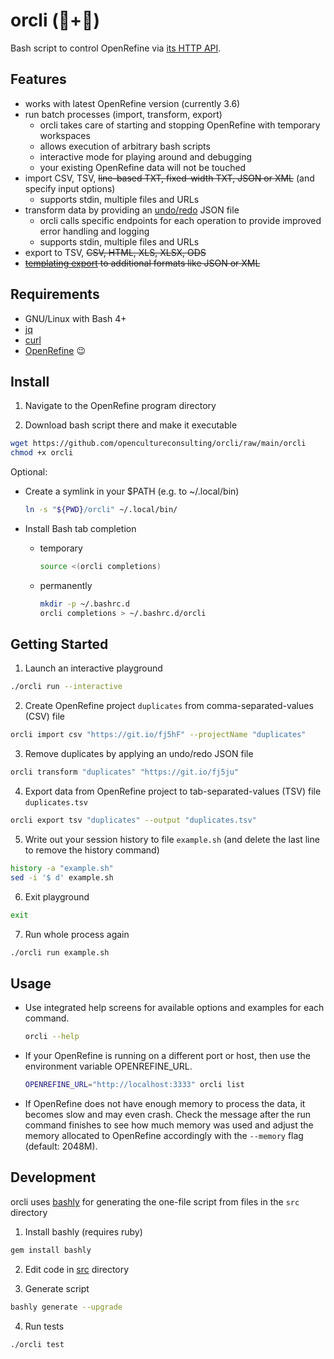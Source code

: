 # orcli (💎+🤖)

Bash script to control OpenRefine via [its HTTP API](https://docs.openrefine.org/technical-reference/openrefine-api).

## Features

* works with latest OpenRefine version (currently 3.6)
* run batch processes (import, transform, export)
  * orcli takes care of starting and stopping OpenRefine with temporary workspaces
  * allows execution of arbitrary bash scripts
  * interactive mode for playing around and debugging
  * your existing OpenRefine data will not be touched
* import CSV, TSV, ~~line-based TXT, fixed-width TXT, JSON or XML~~ (and specify input options)
  * supports stdin, multiple files and URLs
* transform data by providing an [undo/redo](https://docs.openrefine.org/manual/running#history-undoredo) JSON file
  * orcli calls specific endpoints for each operation to provide improved error handling and logging
  * supports stdin, multiple files and URLs
* export to TSV, ~~CSV, HTML, XLS, XLSX, ODS~~
* ~~[templating export](https://docs.openrefine.org/manual/exporting#templating-exporter) to additional formats like JSON or XML~~

## Requirements

* GNU/Linux with Bash 4+
* [jq](https://stedolan.github.io/jq)
* [curl](https://curl.se)
* [OpenRefine](https://openrefine.org) 😉

## Install

1. Navigate to the OpenRefine program directory

2. Download bash script there and make it executable

  ```sh
  wget https://github.com/opencultureconsulting/orcli/raw/main/orcli
  chmod +x orcli
  ```

Optional:

* Create a symlink in your $PATH (e.g. to ~/.local/bin)

  ```sh
  ln -s "${PWD}/orcli" ~/.local/bin/
  ```

* Install Bash tab completion

  * temporary

    ```sh
    source <(orcli completions)
    ```

  * permanently

    ```sh
    mkdir -p ~/.bashrc.d
    orcli completions > ~/.bashrc.d/orcli
    ```

## Getting Started

1. Launch an interactive playground

  ```sh
  ./orcli run --interactive
  ```

2. Create OpenRefine project `duplicates` from comma-separated-values (CSV) file

  ```sh
  orcli import csv "https://git.io/fj5hF" --projectName "duplicates"
  ```

3. Remove duplicates by applying an undo/redo JSON file

  ```sh
  orcli transform "duplicates" "https://git.io/fj5ju"
  ```

4. Export data from OpenRefine project to tab-separated-values (TSV) file `duplicates.tsv`

  ```sh
  orcli export tsv "duplicates" --output "duplicates.tsv"
  ```

5. Write out your session history to file `example.sh` (and delete the last line to remove the history command)

  ```sh
  history -a "example.sh"
  sed -i '$ d' example.sh
  ```

6. Exit playground

  ```sh
  exit
  ```

7. Run whole process again

  ```sh
  ./orcli run example.sh
  ```

## Usage

* Use integrated help screens for available options and examples for each command.

  ```sh
  orcli --help
  ```

* If your OpenRefine is running on a different port or host, then use the environment variable OPENREFINE_URL.

  ```sh
  OPENREFINE_URL="http://localhost:3333" orcli list
  ```

* If OpenRefine does not have enough memory to process the data, it becomes slow and may even crash. Check the message after the run command finishes to see how much memory was used and adjust the memory allocated to OpenRefine accordingly with the `--memory` flag (default: 2048M).

## Development

orcli uses [bashly](https://github.com/DannyBen/bashly/) for generating the one-file script from files in the `src` directory

1. Install bashly (requires ruby)

  ```sh
  gem install bashly
  ```

2. Edit code in [src](src) directory

3. Generate script

  ```sh
  bashly generate --upgrade
  ```

4. Run tests

  ```sh
  ./orcli test
  ```